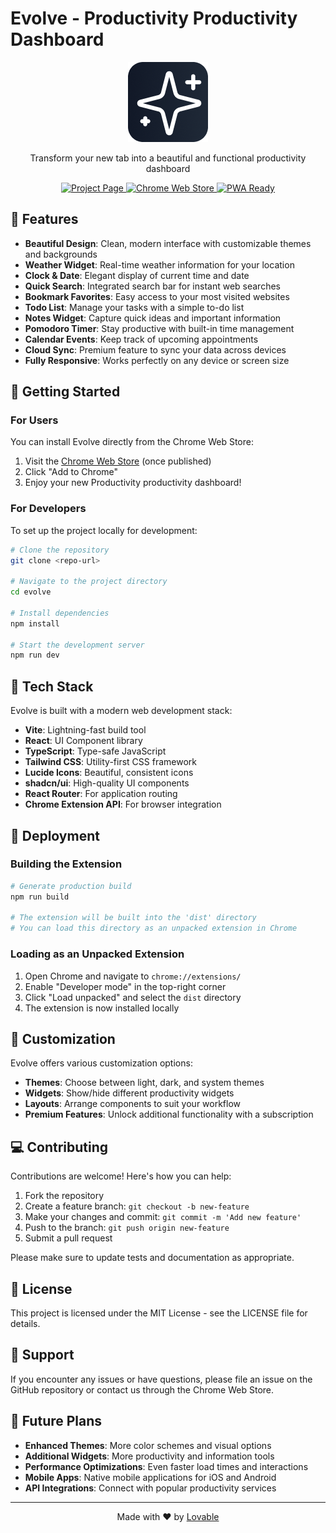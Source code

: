 
# Evolve - Productivity Productivity Dashboard

<div align="center">
  <img src="public/icons/icon-128.png" alt="Evolve Logo" width="128" height="128">
  
  <p>Transform your new tab into a beautiful and functional productivity dashboard</p>
  
  <p>
    <a href="https://lovable.dev/projects/e093b7ed-b60c-4b3c-b36b-fd217f56ff6c">
      <img src="https://img.shields.io/badge/Visit-Project%20Page-purple" alt="Project Page">
    </a>
    <a href="https://chrome.google.com/webstore/category/extensions">
      <img src="https://img.shields.io/badge/Chrome-Web%20Store-green" alt="Chrome Web Store">
    </a>
    <a href="https://developer.mozilla.org/en-US/docs/Web/Progressive_web_apps">
      <img src="https://img.shields.io/badge/PWA-Ready-blue" alt="PWA Ready">
    </a>
  </p>
</div>

## 🌟 Features

- **Beautiful Design**: Clean, modern interface with customizable themes and backgrounds
- **Weather Widget**: Real-time weather information for your location
- **Clock & Date**: Elegant display of current time and date
- **Quick Search**: Integrated search bar for instant web searches
- **Bookmark Favorites**: Easy access to your most visited websites
- **Todo List**: Manage your tasks with a simple to-do list
- **Notes Widget**: Capture quick ideas and important information
- **Pomodoro Timer**: Stay productive with built-in time management
- **Calendar Events**: Keep track of upcoming appointments
- **Cloud Sync**: Premium feature to sync your data across devices
- **Fully Responsive**: Works perfectly on any device or screen size

## 📖 Getting Started

### For Users

You can install Evolve directly from the Chrome Web Store:

1. Visit the [Chrome Web Store](https://chrome.google.com/webstore/category/extensions) (once published)
2. Click "Add to Chrome"
3. Enjoy your new Productivity productivity dashboard!

### For Developers

To set up the project locally for development:

```bash
# Clone the repository
git clone <repo-url>

# Navigate to the project directory
cd evolve

# Install dependencies
npm install

# Start the development server
npm run dev
```

## 🔧 Tech Stack

Evolve is built with a modern web development stack:

- **Vite**: Lightning-fast build tool
- **React**: UI Component library
- **TypeScript**: Type-safe JavaScript
- **Tailwind CSS**: Utility-first CSS framework
- **Lucide Icons**: Beautiful, consistent icons
- **shadcn/ui**: High-quality UI components
- **React Router**: For application routing
- **Chrome Extension API**: For browser integration

## 🚀 Deployment

### Building the Extension

```bash
# Generate production build
npm run build

# The extension will be built into the 'dist' directory
# You can load this directory as an unpacked extension in Chrome
```

### Loading as an Unpacked Extension

1. Open Chrome and navigate to `chrome://extensions/`
2. Enable "Developer mode" in the top-right corner
3. Click "Load unpacked" and select the `dist` directory
4. The extension is now installed locally

## 🌈 Customization

Evolve offers various customization options:

- **Themes**: Choose between light, dark, and system themes
- **Widgets**: Show/hide different productivity widgets
- **Layouts**: Arrange components to suit your workflow
- **Premium Features**: Unlock additional functionality with a subscription

## 💻 Contributing

Contributions are welcome! Here's how you can help:

1. Fork the repository
2. Create a feature branch: `git checkout -b new-feature`
3. Make your changes and commit: `git commit -m 'Add new feature'`
4. Push to the branch: `git push origin new-feature`
5. Submit a pull request

Please make sure to update tests and documentation as appropriate.

## 📝 License

This project is licensed under the MIT License - see the LICENSE file for details.

## 👥 Support

If you encounter any issues or have questions, please file an issue on the GitHub repository or contact us through the Chrome Web Store.

## 🔮 Future Plans

- **Enhanced Themes**: More color schemes and visual options
- **Additional Widgets**: More productivity and information tools
- **Performance Optimizations**: Even faster load times and interactions
- **Mobile Apps**: Native mobile applications for iOS and Android
- **API Integrations**: Connect with popular productivity services

---

<div align="center">
  <p>Made with ❤️ by <a href="https://lovable.dev">Lovable</a></p>
</div>
